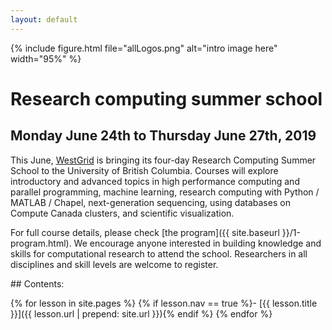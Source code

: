 ```yaml
---
layout: default
---
```


{% include figure.html file="allLogos.png" alt="intro image here" width="95%" %}

# Research computing summer school

## Monday June 24th to Thursday June 27th, 2019

This June, [WestGrid](https://www.westgrid.ca) is bringing its four-day Research Computing Summer School
to the University of British Columbia. Courses will explore introductory and advanced topics in high
performance computing and parallel programming, machine learning, research computing with Python / MATLAB
/ Chapel, next-generation sequencing, using databases on Compute Canada clusters, and scientific
visualization.

For full course details, please check [the program]({{ site.baseurl }}/1-program.html). We encourage
anyone interested in building knowledge and skills for computational research to attend the
school. Researchers in all disciplines and skill levels are welcome to register.

<div class="toc" markdown="1">
## Contents:

{% for lesson in site.pages %}
{% if lesson.nav == true %}- [{{ lesson.title }}]({{ lesson.url | prepend: site.url }}){% endif %}
{% endfor %}
</div>
